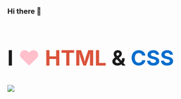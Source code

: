 ### Hi there 👋

<h1 style="font-size: 3rem">I <span style="color: pink">❤</span> <span style="color: #DA523A">HTML</span> & <span style="color: #006ccc">CSS</span></h1>

<img align="left" src="https://github-readme-stats.vercel.app/api/top-langs/?username=kento-yoshidu&langs_count=11&layout=compact&theme=tokyonight" />
